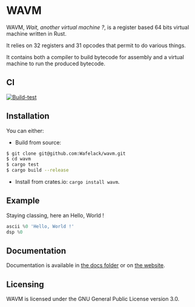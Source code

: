 WAVM
====

WAVM, *Wait, another virtual machine ?*, is a register based 64 bits virtual machine written in Rust.

It relies on 32 registers and 31 opcodes that permit to do various things.

It contains both a compiler to build bytecode for assembly and a virtual machine to run the produced bytecode.

CI
--

[![Build-test](https://github.com/Wafelack/wavm/actions/workflows/rust.yml/badge.svg)](https://github.com/Wafelack/wavm/actions/workflows/rust.yml)

Installation
------------

You can either:

* Build from source: 

```bash
$ git clone git@github.com:Wafelack/wavm.git
$ cd wavm
$ cargo test
$ cargo build --release
```

* Install from crates.io: `cargo install wavm`.

Example
-------

Staying classing, here an Hello, World !

```asm
ascii %0 'Hello, World !'
dsp %0
```

Documentation
-------------

Documentation is available in [the docs folder](./docs/src/) or on [the website](https://wafelack.fr/wavm).

Licensing
---------

WAVM is licensed under the GNU General Public License version 3.0.
